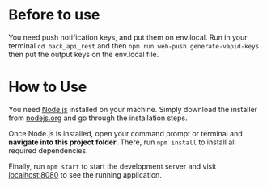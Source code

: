 # Before to use

You need push notification keys, and put them on env.local.
Run in your terminal `cd back_api_rest` and then `npm run web-push generate-vapid-keys` then put the output keys on the env.local file.

# How to Use

You need [Node.js](https://nodejs.org) installed on your machine. Simply download the installer from [nodejs.org](https://nodejs.org) and go through the installation steps.

Once Node.js is installed, open your command prompt or terminal and **navigate into this project folder**. There, run `npm install` to install all required dependencies.

Finally, run `npm start` to start the development server and visit [localhost:8080](http://localhost:8080) to see the running application.
